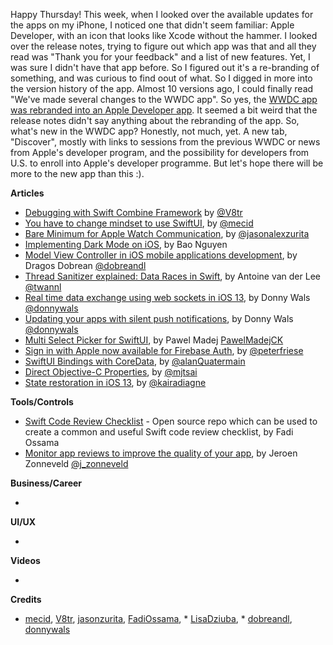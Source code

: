 Happy Thursday! This week, when I looked over the available updates for the apps on my iPhone, I noticed one that didn't seem familiar: Apple Developer, with an icon that looks like Xcode without the hammer. I looked over the release notes, trying to figure out which app was that and all they read was "Thank you for your feedback" and a list of new features. Yet, I was sure I didn't have that app before. So I figured out it's a re-branding of something, and was curious to find oout of what. So I digged in more into the version history of the app. Almost 10 versions ago, I could finally read "We've made several changes to the WWDC app". So yes, the [WWDC app was rebranded into an Apple Developer app](https://developer.apple.com/news/?id=11182019a). It seemed a bit weird that the release notes didn't say anything about the rebranding of the app. So, what's new in the WWDC app? Honestly, not much, yet. A new tab, "Discover", mostly with links to sessions from the previous WWDC or news from Apple's developer program, and the possibility for developers from U.S. to enroll into Apple's developer programme. But let's hope there will be more to the new app than this :). 

**Articles**
* [Debugging with Swift Combine Framework](https://www.vadimbulavin.com/debugging-with-combine-swift-framework/) by [@V8tr](https://twitter.com/V8tr)
* [You have to change mindset to use SwiftUI](https://swiftwithmajid.com/2019/11/19/you-have-to-change-mindset-to-use-swiftui/), by [@mecid](https://twitter.com/mecid)
* [Bare Minimum for Apple Watch Communication](https://jasonzurita.com/bare-minimum-for-apple-watch-communication/), by [@jasonalexzurita](https://twitter.com/jasonalexzurita)
* [Implementing Dark Mode on iOS](https://medium.com/flawless-app-stories/implementing-dark-mode-on-ios-d195cac098de), by Bao Nguyen
* [Model View Controller in iOS mobile applications development](https://medium.com/appssemble/model-view-controller-in-ios-mobile-applications-development-8bc7c178e490), by Dragos Dobrean [@dobreandl](https://twitter.com/dobreandl)
* [Thread Sanitizer explained: Data Races in Swift](https://www.avanderlee.com/swift/thread-sanitizer-data-races/), by Antoine van der Lee [@twannl](https://twitter.com/twannl)
* [Real time data exchange using web sockets in iOS 13](https://www.donnywals.com/real-time-data-exchange-using-web-sockets-in-ios-13/), by Donny Wals [@donnywals](https://twitter.com/donnywals)
* [Updating your apps with silent push notifications](https://www.donnywals.com/updating-your-apps-with-silent-push-notifications/), by Donny Wals [@donnywals](https://twitter.com/donnywals)
* [Multi Select Picker for SwiftUI](https://www.pawelmadej.com/post/multi-select-picker-for-swiftui/), by Pawel Madej [PawelMadejCK](https://twitter.com/PawelMadejCK)
* [Sign in with Apple now available for Firebase Auth](https://firebase.googleblog.com/2019/11/sign-in-with-apple-auth.html), by [@peterfriese](https://twitter.com/peterfriese)
* [SwiftUI Bindings with CoreData](https://alanquatermain.me/programming/swiftui/2019-11-15-CoreData-and-bindings/), by [@alanQuatermain](https://twitter.com/alanQuatermain)
* [Direct Objective-C Properties](https://mjtsai.com/blog/2019/11/19/direct-objective-c-properties/), by [@mjtsai](https://twitter.com/mjtsai)
* [State restoration in iOS 13](https://www.kairadiagne.com/2019/11/20/state-restoration-with-nsuseractivity.html), by [@kairadiagne](https://twitter.com/kairadiagne)

**Tools/Controls**

* [Swift Code Review Checklist](https://github.com/FadiOssama/Swift-Code-Review-Checklist) - Open source repo which can be used to create a common and useful Swift code review checklist, by Fadi Ossama
* [Monitor app reviews to improve the quality of your app](https://zonneveld.dev/monitor-app-reviews-to-improve-the-quality-of-your-app/), by Jeroen Zonneveld [@j_zonneveld](https://twitter.com/j_zonneveld)

**Business/Career**

*

**UI/UX**

* 

**Videos**

*

**Credits**

* [mecid](https://github.com/mecid), [V8tr](https://github.com/V8tr), [jasonzurita](https://github.com/jasonzurita), [FadiOssama](https://github.com/FadiOssama), * [LisaDziuba](https://github.com/lisadziuba), * [dobreandl](https://github.com/dobreandl), [donnywals](https://github.com/donnywals)

